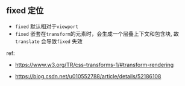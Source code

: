 ## fixed 定位

- `fixed` 默认相对于`viewport`
- `fixed` 嵌套在`transform`的元素时，会生成一个层叠上下文和包含块, 故`translate` 会导致`fixed` 失效


ref:

- https://www.w3.org/TR/css-transforms-1/#transform-rendering


- https://blog.csdn.net/u010552788/article/details/52186108